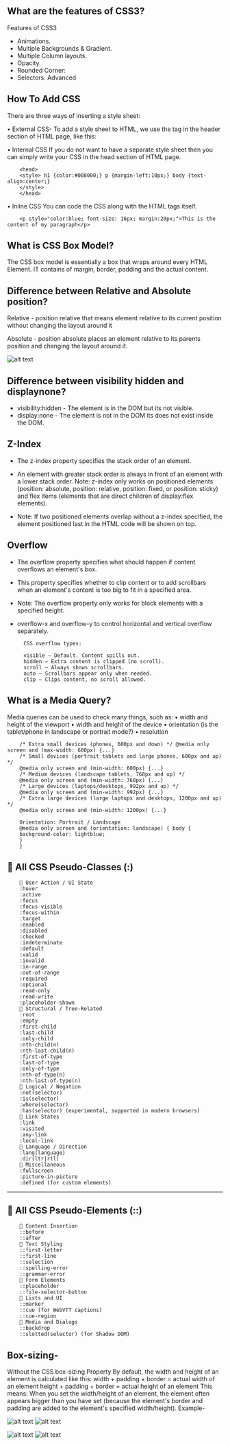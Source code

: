 What are the features of CSS3?
-------------------------------
Features of CSS3
* Animations.
* Multiple Backgrounds & Gradient.
* Multiple Column layouts.
* Opacity.
* Rounded Corner:
* Selectors. Advanced


How To Add CSS
---------------
There are three ways of inserting a style sheet:

•	External CSS-
To add a style sheet to HTML, we use the <link> tag in the header section of HTML page, like this:
 
•	Internal CSS
If you do not want to have a separate style sheet then you can simply write your CSS in the head section of HTML page.

        <head>
        <style> h1 {color:#008000;} p {margin-left:10px;} body {text-align:center;}
        </style>
        </head>

•	Inline CSS
You can code the CSS along with the HTML tags itself.

        <p style="color:blue; font-size: 16px; margin:20px;">This is the content of my paragraph</p>


What is CSS Box Model?
------------------------
The CSS box model is essentially a box that wraps around every HTML Element. IT contains of margin, border, padding and the actual content.

Difference between Relative and Absolute position?
----------------------------------------------------

Relative - position relative that means element relative to its current position without changing the layout around it

Absolute - position absolute places an element relative to its parents position and changing the layout around it.

![alt text](image.png)

Difference between visibility hidden and displaynone?
------------------------------------------------------

* visibility:hidden - The element is in the DOM but its not visible.
* display:none - The element is not in the DOM its does not exist inside the DOM.

Z-Index
-----------
* The z-index property specifies the stack order of an element.

* An element with greater stack order is always in front of an element with a lower stack order.
Note: z-index only works on positioned elements (position: absolute, position: relative, position: fixed, or position: sticky) and flex items (elements that are direct children of display:flex elements).

* Note: If two positioned elements overlap without a z-index specified, the element positioned last in the HTML code will be shown on top.

Overflow
---------- 
* The overflow property specifies what should happen if content overflows an element's box.
* This property specifies whether to clip content or to add scrollbars when an element's content is too big to fit in a specified area.
* Note: The overflow property only works for block elements with a specified height.
* overflow-x and overflow-y to control horizontal and vertical overflow separately.

        CSS overflow types:

        visible – Default. Content spills out.
        hidden – Extra content is clipped (no scroll).
        scroll – Always shows scrollbars.
        auto – Scrollbars appear only when needed.
        clip – Clips content, no scroll allowed.


What is a Media Query?
---------------------------
Media queries can be used to check many things, such as:
    •	width and height of the viewport
    •	width and height of the device
    •	orientation (is the tablet/phone in landscape or portrait mode?)
    •	resolution

        /* Extra small devices (phones, 600px and down) */ @media only screen and (max-width: 600px) {...}
        /* Small devices (portrait tablets and large phones, 600px and up) */
        @media only screen and (min-width: 600px) {...}
        /* Medium devices (landscape tablets, 768px and up) */
        @media only screen and (min-width: 768px) {...}
        /* Large devices (laptops/desktops, 992px and up) */
        @media only screen and (min-width: 992px) {...}
        /* Extra large devices (large laptops and desktops, 1200px and up) */
        @media only screen and (min-width: 1200px) {...}

        Orientation: Portrait / Landscape
        @media only screen and (orientation: landscape) { body {
        background-color: lightblue;
        }
        }

🔹 All CSS Pseudo-Classes (:)
-------------------------------
        📌 User Action / UI State
        :hover
        :active
        :focus
        :focus-visible
        :focus-within
        :target
        :enabled
        :disabled
        :checked
        :indeterminate
        :default
        :valid
        :invalid
        :in-range
        :out-of-range
        :required
        :optional
        :read-only
        :read-write
        :placeholder-shown
        📌 Structural / Tree-Related
        :root
        :empty
        :first-child
        :last-child
        :only-child
        :nth-child(n)
        :nth-last-child(n)
        :first-of-type
        :last-of-type
        :only-of-type
        :nth-of-type(n)
        :nth-last-of-type(n)
        📌 Logical / Negation
        :not(selector)
        :is(selector)
        :where(selector)
        :has(selector) (experimental, supported in modern browsers)
        📌 Link States
        :link
        :visited
        :any-link
        :local-link
        📌 Language / Direction
        :lang(language)
        :dir(ltr|rtl)
        📌 Miscellaneous
        :fullscreen
        :picture-in-picture
        :defined (for custom elements)
------------------------------------------------------------------------------------------------
🔸 All CSS Pseudo-Elements (::)
--------------------------------
        📌 Content Insertion
        ::before
        ::after
        📌 Text Styling
        ::first-letter
        ::first-line
        ::selection
        ::spelling-error
        ::grammar-error
        📌 Form Elements
        ::placeholder
        ::file-selector-button
        📌 Lists and UI
        ::marker
        ::cue (for WebVTT captions)
        ::cue-region
        📌 Media and Dialogs
        ::backdrop
        ::slotted(selector) (for Shadow DOM)


Box-sizing-
------------
Without the CSS box-sizing Property
By default, the width and height of an element is calculated like this:
width + padding + border = actual width of an element height + padding + border = actual height of an element
This means: When you set the width/height of an element, the element often appears bigger than you have set (because the element's border and padding are added to the element's specified width/height).
Example-

![alt text](image-1.png)
![alt text](image-2.png)

![alt text](image-3.png)
![alt text](image-4.png)


